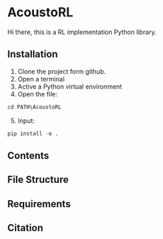 # AcoustoRL

Hi there, this is a RL implementation Python library. 



## Installation

1. Clone the project form github.
2. Open a terminal
3. Active a Python virtual environment
4. Open the file:
~~~python
cd PATH\AcoustoRL
~~~

5. Input:
~~~python
pip install -e .
~~~



## Contents





## File Structure





## Requirements





## Citation
